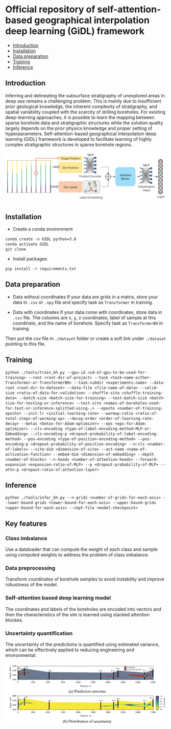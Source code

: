 # Official repository of self-attention-based geographical interpolation deep learning (GiDL) framework

- [Introduction](#introduction)
- [Installation](#installation)
- [Data preparation](#data-preparation)
- [Training](#training)
- [Inference](#inference)

## Introduction
Inferring and delineating the subsurface stratigraphy of unexplored areas in deep sea remains a challenging problem. This is mainly due to insufficient prior geological knowledge, the inherent complexity of stratigraphy, and spatial variability coupled with the scarcity of drilling boreholes. For existing deep-learning approaches, it is possible to learn the mapping between sparse borehole data and stratigraphic structures while the solution quality largely depends on the prior physics knowledge and proper setting of hyperparameters. Self-attention-based geographical interpolation deep learning (GIDL) framework is developed to facilitate learning of highly complex stratigraphic structures in sparse borehole regions.

![GIDL model](imgs/model.png)


## Installation
* Create a conda environment
```
conda create -n GIDL python=3.8
conda activate GIDL
git clone 
```
* Install packages
```
pip install -r requirements.txt
```

## Data preparation


* Data without coordinates
If your data are grids in a matrix, store your data in `.csv` or `.npy` file and specify task as `Transformer` in training.

* Data with coordinates
If your data come with coordinates, store data in `.csv` file. The columns are x, y, z coordinates, label of sample at this coordinate, and the name of borehole. Specify task as `TransformerBH` in training 

Then put the csv file in `./dataset` folder or create a soft link under `./dataset` pointing to this file.

## Training
```
python ./tools/train_bh.py --gpu-id <id-of-gpu-to-be-used-for-training> --root <root-dir-of-project> --task <task-name-either-Transformer-or-TransformerBH> --task-subdir <experiments-name> --data-root <root-dir-to-dataset> --data-file <file-name-of-data> --valid-size <ratio-of-data-for-validation> --shuffle-site <shuffle-training-data> --batch-size <batch-size-for-training> --test-batch-size <batch-size-for-testing-or-inference> --test-site <names-of-boreholes-used-for-test-or-inference-splitted-using-,> --epochs <number-of-training-epochs> --init-lr <initial-learning-rate> --warmup-ratio <ratio-of-total-steps-of-warming-up> --decay-order <order-of-learning-rate-decay> --betas <betas-for-Adam-optimizer> --eps <eps-for-Adam-optimizer> --cls-encoding <type-of-label-encoding-method-MLP-or-Embedding> --cls-encoding-p <dropout-probability-of-label-encoding-method> --pos-encoding <type-of-position-encoding-method> --pos-encoding-p <dropout-probability-of-position-encoding> --n-cls <number-of-labels> --site-dim <dimension-of-site> --act-name <name-of-activation-function> --embed-dim <dimension-of-embedding> --depth <number-of-blocks> --n-heads <number-of-attention-heads> --forward-expansion <expansion-ratio-of-MLP> --p <dropout-probability-of-MLP> --attn-p <dropout-ratio-of-attention-layer>
```

## Inference 
```
python ./tools/infer_bh.py --n-grids <number-of-grids-for-each-axis> --lower-bound-grids <lower-bound-for-each-axis> --upper-bound-grids <upper-bound-for-each-axis> --ckpt-file <model-checkpoint>
```

## Key features
### Class imbalance
Use a dataloader that can compute the weight of each class and sample using computed weights to address the problem of class imbalance.
### Data preprocessing
Transform coordinates of borehole samples to avoid instability and improve robustness of the model.
### Self-attention based deep learning model
The coordinates and labels of the boreholes are encoded into vectors and then the characteristics of the site is learned using stacked attention blockes.
### Uncertainty quantification
The uncertainty of the predictions is quantified using estimated variance, which can be effectively applied to reducing engineering and environmental. 


![Results](imgs/Results.png)